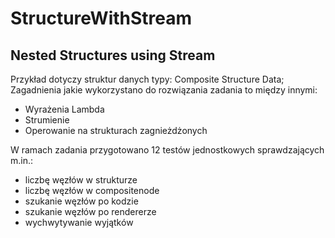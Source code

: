 # StructureWithStream
Nested Structures using Stream
--------
Przykład dotyczy struktur danych typy: Composite Structure Data;<br />
Zagadnienia jakie wykorzystano do rozwiązania zadania to między innymi:

- Wyrażenia Lambda
- Strumienie
- Operowanie na strukturach zagnieżdżonych

W ramach zadania przygotowano 12 testów jednostkowych sprawdzających m.in.:
- liczbę węzłów w strukturze
- liczbę węzłów w compositenode
- szukanie węzłów po kodzie
- szukanie węzłów po rendererze
- wychwytywanie wyjątków
